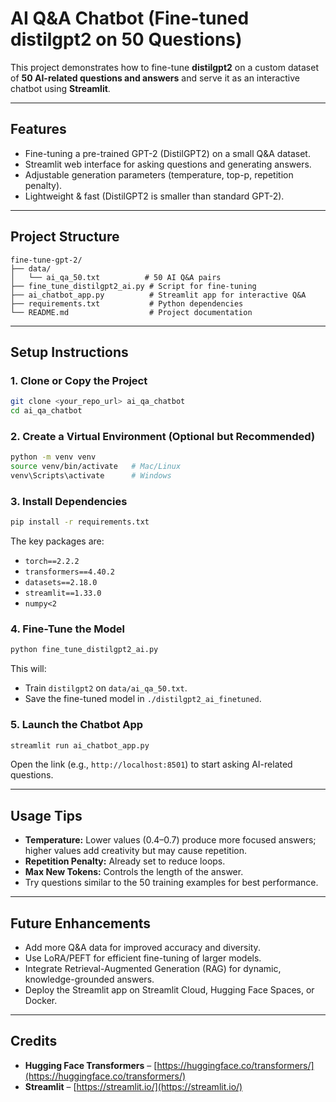 # AI Q&A Chatbot (Fine-tuned distilgpt2 on 50 Questions)

This project demonstrates how to fine-tune **distilgpt2** on a custom dataset of **50 AI-related questions and answers** and serve it as an interactive chatbot using **Streamlit**.

---

## Features
- Fine-tuning a pre-trained GPT-2 (DistilGPT2) on a small Q&A dataset.
- Streamlit web interface for asking questions and generating answers.
- Adjustable generation parameters (temperature, top-p, repetition penalty).
- Lightweight & fast (DistilGPT2 is smaller than standard GPT-2).

---

## Project Structure
```
fine-tune-gpt-2/
├── data/
│   └── ai_qa_50.txt          # 50 AI Q&A pairs
├── fine_tune_distilgpt2_ai.py # Script for fine-tuning
├── ai_chatbot_app.py          # Streamlit app for interactive Q&A
├── requirements.txt           # Python dependencies
└── README.md                  # Project documentation
```

---

## Setup Instructions

### 1. Clone or Copy the Project
```bash
git clone <your_repo_url> ai_qa_chatbot
cd ai_qa_chatbot
```

### 2. Create a Virtual Environment (Optional but Recommended)
```bash
python -m venv venv
source venv/bin/activate   # Mac/Linux
venv\Scripts\activate      # Windows
```

### 3. Install Dependencies
```bash
pip install -r requirements.txt
```
The key packages are:
- `torch==2.2.2`
- `transformers==4.40.2`
- `datasets==2.18.0`
- `streamlit==1.33.0`
- `numpy<2`

### 4. Fine-Tune the Model
```bash
python fine_tune_distilgpt2_ai.py
```
This will:
- Train `distilgpt2` on `data/ai_qa_50.txt`.
- Save the fine-tuned model in `./distilgpt2_ai_finetuned`.

### 5. Launch the Chatbot App
```bash
streamlit run ai_chatbot_app.py
```
Open the link (e.g., `http://localhost:8501`) to start asking AI-related questions.

---

## Usage Tips
- **Temperature:** Lower values (0.4–0.7) produce more focused answers; higher values add creativity but may cause repetition.
- **Repetition Penalty:** Already set to reduce loops.
- **Max New Tokens:** Controls the length of the answer.
- Try questions similar to the 50 training examples for best performance.

---

## Future Enhancements
- Add more Q&A data for improved accuracy and diversity.
- Use LoRA/PEFT for efficient fine-tuning of larger models.
- Integrate Retrieval-Augmented Generation (RAG) for dynamic, knowledge-grounded answers.
- Deploy the Streamlit app on Streamlit Cloud, Hugging Face Spaces, or Docker.

---

## Credits
- **Hugging Face Transformers** – [https://huggingface.co/transformers/](https://huggingface.co/transformers/)
- **Streamlit** – [https://streamlit.io/](https://streamlit.io/)
